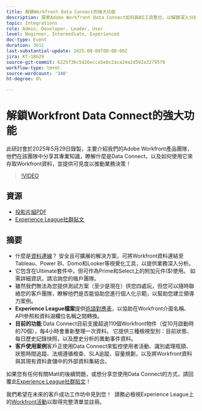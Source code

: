```yaml
---
title: 解鎖Workfront Data Connect的強大功能
description: 探索Adobe Workfront Data Connect如何與BI工具整合，以解鎖深入分析、追蹤效能並推動更聰明的商業決策。
topic: Integrations
role: Admin, Developer, Leader, User
level: Beginner, Intermediate, Experienced
doc-type: Event
duration: 3611
last-substantial-update: 2025-08-08T00:00:00Z
jira: KT-18629
source-git-commit: 6225f36c5d26ecca5ebc2aca24a2d592a3279570
workflow-type: tm+mt
source-wordcount: '340'
ht-degree: 0%

---
```



# 解鎖Workfront Data Connect的強大功能

此研討會於2025年5月29日錄製，主要介紹我們的Adobe Workfront產品團隊，他們在該團隊中分享其專業知識，瞭解什麼是Data Connect，以及如何使用它來存取Workfront資料，並提供可見度以推動業務決策！

>[!VIDEO](https://video.tv.adobe.com/v/3469965/?learn=on&enablevpops)

## 資源

* [投影片組PDF](https://workfront-experience.s3.us-west-2.amazonaws.com/Training/Guides/Customer+Success+at+Scale/Slide+Deck+-+Adobe+Workfront+Data+Connect+052925.pdf)
* [Experience League社群貼文](https://experienceleaguecommunities.adobe.com/t5/workfront-discussions/event-follow-up-unlock-the-power-of-workfront-data-connect/td-p/756725)

## 摘要

* 什麼是[資料連線](https://experienceleague.adobe.com/en/docs/workfront/using/reporting/data-lake/data-lake-overview)？ 安全且可擴展的解決方案，可將Workfront資料連結至Tableau、Power BI、Domo和Looker等視覺化工具，以提供業務深入分析。
* 它包含在Ultimate套件中，但可作為Prime和Select上的附加元件($)使用。 如需詳細資訊，請洽詢您的帳戶團隊。
* 雖然我們無法為您提供測試方案（至少是現在）供您四處玩，但您可以隨時聯絡您的客戶團隊，瞭解他們是否能協助您進行個人化示範，以幫助您建立領導力案例。
* **Experience League檔案**&#x200B;提供[術語對應表](https://experienceleague.adobe.com/en/docs/workfront/using/reporting/data-lake/data-dictionary)，以協助在Workfront介面名稱、API參照和資料湖欄位名稱之間轉換。
* **目前的功能** Data Connect目前支援超過110個Workfront物件（從10月啟動時的70個），每4小時會重新整理一次資料。 它提供三種檢視型別：目前狀態、每日歷史記錄快照，以及歷史分析的異動事件資料。
* **客戶使用案例**&#x200B;客戶正使用Data Connect來監控使用者活動、識別處理瓶頸、狀態時間追蹤、法規遵循檢查、SLA追蹤、容量規劃，以及將Workfront資料與其現有資料倉儲中的外部資料集結合。 

如果您有任何有關Matt的後續問題，或想分享您使用Data Connect的方式，請回覆此[Experience League社群貼文](https://experienceleaguecommunities.adobe.com/t5/workfront-discussions/event-follow-up-unlock-the-power-of-workfront-data-connect/td-p/756725)！


我們希望在未來的客戶成功工作坊中見到您！  請務必檢視Experience League上的[Workfront活動](https://experienceleague.adobe.com/events/?filters=Workfront)以取得完整清單並註冊。


